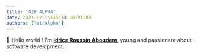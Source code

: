 ```yaml
---
title: "AIR ALPHA"
date: 2021-12-15T15:14:36+01:00
authors: ["airalpha"]
---
```


👋 Hello world ! I’m **[Idrice Roussin Aboudem](https://github.com/airalpha)**, young and passionate about software development.
